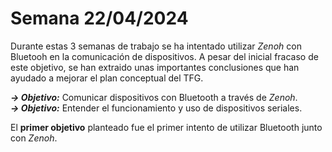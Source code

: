 # Semana 22/04/2024  

Durante estas 3 semanas de trabajo se ha intentado utilizar _Zenoh_ con Bluetooh en la comunicación de dispositivos. A pesar del inicial fracaso de este objetivo, se han extraido unas importantes conclusiones que han ayudado a mejorar el plan conceptual del TFG.  

***→ Objetivo:*** Comunicar dispositivos con Bluetooth a través de _Zenoh_.  
***→ Objetivo:*** Entender el funcionamiento y uso de dispositivos seriales.  

El **primer objetivo** planteado fue el primer intento de utilizar Bluetooth junto con _Zenoh_. 
